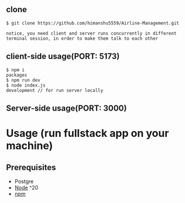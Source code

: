 ## clone
```terminal
$ git clone https://github.com/himanshu5559/Airline-Management.git

notice, you need client and server runs concurrently in different terminal session, in order to make them talk to each other

```
## client-side usage(PORT: 5173)
```terminal
$ npm i
packages
$ npm run dev
$ node index.js
development // for run server locally

```
## Server-side usage(PORT: 3000)

# Usage (run fullstack app on your machine)

## Prerequisites
- Postgre
- [Node](https://nodejs.org/en/download/) ^20
- [npm](https://nodejs.org/en/download/package-manager/)

